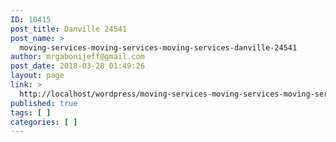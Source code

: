 ```yaml
---
ID: 10415
post_title: Danville 24541
post_name: >
  moving-services-moving-services-moving-services-danville-24541
author: mrgabonijeff@gmail.com
post_date: 2018-03-28 01:49:26
layout: page
link: >
  http://localhost/wordpress/moving-services-moving-services-moving-services-danville-24541/
published: true
tags: [ ]
categories: [ ]
---
```

